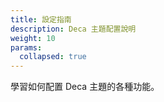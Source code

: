 ```yaml
---
title: 設定指南
description: Deca 主題配置說明
weight: 10
params:
  collapsed: true
---
```


學習如何配置 Deca 主題的各種功能。
